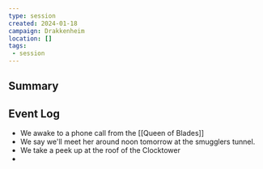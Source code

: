 ```yaml
---
type: session
created: 2024-01-18
campaign: Drakkenheim
location: []
tags:
 - session
---
```



## Summary

## Event Log

- We awake to a phone call from the [[Queen of Blades]]
- We say we'll meet her around noon tomorrow at the smugglers tunnel.
- We take a peek up at the roof of the Clocktower
- 


